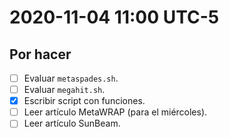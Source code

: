 # 2020-11-04 11:00 UTC-5

## Por hacer

- [ ] Evaluar `metaspades.sh`.
- [ ] Evaluar `megahit.sh`.
- [x] Escribir script con funciones.
- [ ] Leer artículo MetaWRAP (para el miércoles).
- [ ] Leer artículo SunBeam.